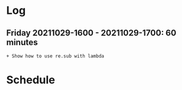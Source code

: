 # Log

## Friday 20211029-1600 - 20211029-1700: 60 minutes

    + Show how to use re.sub with lambda

# Schedule
